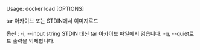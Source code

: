 
Usage:	docker load [OPTIONS]

tar 아카이브 또는 STDIN에서 이미지로드

옵션 :
  -i, --input string STDIN 대신 tar 아카이브 파일에서 읽습니다.
  -q, --quiet로드 출력을 억제합니다.